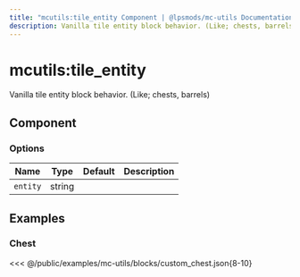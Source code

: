 ```yaml
---
title: "mcutils:tile_entity Component | @lpsmods/mc-utils Documentation"
description: Vanilla tile entity block behavior. (Like; chests, barrels)
---
```


# mcutils:tile_entity

Vanilla tile entity block behavior. (Like; chests, barrels)

## Component

### Options

| Name     | Type   | Default | Description |
| -------- | ------ | ------- | ----------- |
| `entity` | string |         |             |

## Examples

### Chest

<<< @/public/examples/mc-utils/blocks/custom_chest.json{8-10}
